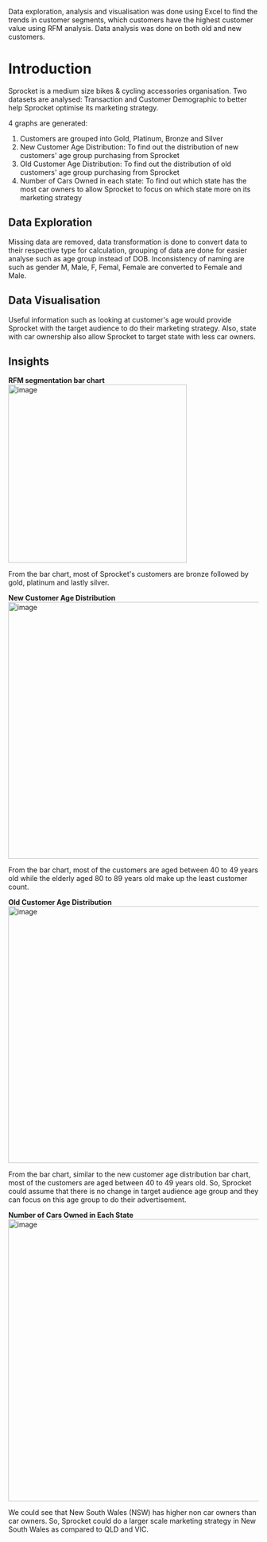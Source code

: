 Data exploration, analysis and visualisation was done using Excel to find the trends in customer segments, which customers have the highest customer value using RFM analysis. Data analysis was done on both old and new customers. 

<h1>Introduction</h1>
Sprocket is a medium size bikes & cycling accessories organisation. 
Two datasets are analysed: Transaction and Customer Demographic to better help Sprocket optimise its marketing strategy.

4 graphs are generated:
1) Customers are grouped into Gold, Platinum, Bronze and Silver
2) New Customer Age Distribution: To find out the distribution of new customers' age group purchasing from Sprocket
3) Old Customer Age Distribution: To find out the distribution of old customers' age group purchasing from Sprocket
4) Number of Cars Owned in each state: To find out which state has the most car owners to allow Sprocket to focus on which state more on its marketing strategy


<h2>Data Exploration</h2>
Missing data are removed, data transformation is done to convert data to their respective type for calculation, grouping of data are done for easier analyse such as age group instead of DOB.
Inconsistency of naming are such as gender M, Male, F, Femal, Female are converted to Female and Male.

<h2>Data Visualisation</h2>
Useful information such as looking at customer's age would provide Sprocket with the target audience to do their marketing strategy. Also, state with car ownership also allow Sprocket to target state with less car owners. 

<h2>Insights</h2>
<b>RFM segmentation bar chart</b>

<img width="359" alt="image" src="https://user-images.githubusercontent.com/105982014/228599304-f586c1c2-e5c2-4908-b05b-e7d71f9a62ba.png">

From the bar chart, most of Sprocket's customers are bronze followed by gold, platinum and lastly silver.

<b>New Customer Age Distribution</b>
<img width="517" alt="image" src="https://user-images.githubusercontent.com/105982014/228600482-4a8348e7-383c-4e89-9da1-080008e82ad9.png">

From the bar chart, most of the customers are aged between 40 to 49 years old while the elderly aged 80 to 89 years old make up the least customer count. 


<b>Old Customer Age Distribution</b>
<img width="517" alt="image" src="https://user-images.githubusercontent.com/105982014/228601169-26fafe52-90bc-4572-8b01-1edb70b15305.png">

From the bar chart, similar to the new customer age distribution bar chart, most of the customers are aged between 40 to 49 years old. So, Sprocket could assume that there is no change in target audience age group and they can focus on this age group to do their advertisement.

<b>Number of Cars Owned in Each State</b>
<img width="568" alt="image" src="https://user-images.githubusercontent.com/105982014/228601687-8fb5abde-9073-483c-bdb1-190e6b54972d.png">

We could see that New South Wales (NSW) has higher non car owners than car owners. So, Sprocket could do a larger scale marketing strategy in New South Wales as compared to QLD and VIC. 








